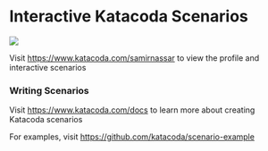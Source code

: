 # Interactive Katacoda Scenarios

[![](http://shields.katacoda.com/katacoda/samirnassar/count.svg)](https://www.katacoda.com/samirnassar "Get your profile on Katacoda.com")

Visit https://www.katacoda.com/samirnassar to view the profile and interactive scenarios

### Writing Scenarios
Visit https://www.katacoda.com/docs to learn more about creating Katacoda scenarios

For examples, visit https://github.com/katacoda/scenario-example
